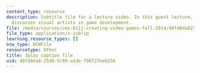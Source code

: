 ```yaml
---
content_type: resource
description: Subtitle file for a lecture video. In this guest lecture, Luigi Guatieri
  discusses visual artists in game development.
file: /media/courses/cms-611j-creating-video-games-fall-2014/40fd8da825d05c99a1def98727eeb256_gQHbZlo4Exo.vtt
file_type: application/x-subrip
learning_resource_types: []
ocw_type: OCWFile
resourcetype: Other
title: 3play caption file
uid: 40fd8da8-25d0-5c99-a1de-f98727eeb256
---
```


